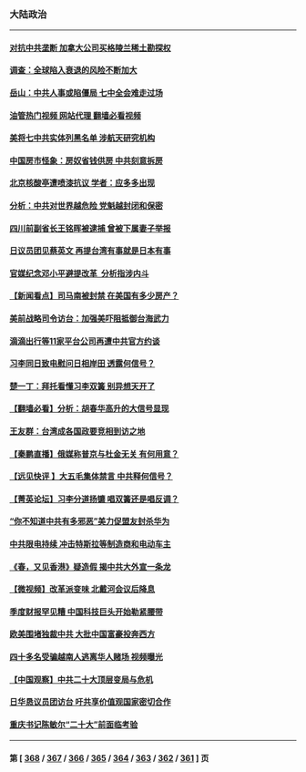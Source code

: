 ### 大陆政治
---
#### [对抗中共垄断 加拿大公司买格陵兰稀土勘探权](../../pages/ncid277/n13808491.md?08240445) 
#### [调查：全球陷入衰退的风险不断加大](../../pages/ncid277/n13808549.md?08240445) 
#### [岳山：中共人事或陷僵局 七中全会难走过场](../../pages/ncid277/n13808465.md?08240445) 
#### [油管热门视频 网站代理 翻墙必看视频](http://209.222.30.114:81/youtube.html?08240445)
#### [美将七中共实体列黑名单 涉航天研究机构](../../pages/ncid277/n13808533.md?08240445) 
#### [中国房市怪象：房奴省钱供房 中共刻意拆房](../../pages/ncid277/n13808524.md?08240445) 
#### [北京核酸亭遭喷漆抗议 学者：应多多出现](../../pages/ncid277/n13808352.md?08240445) 
#### [分析：中共对世界越危险 党魁越封闭和保密](../../pages/ncid277/n13807964.md?08240445) 
#### [四川前副省长王铭晖被逮捕 曾被下属妻子举报](../../pages/ncid277/n13808400.md?08240445) 
#### [日议员团见蔡英文 再提台湾有事就是日本有事](../../pages/ncid277/n13808307.md?08240445) 
#### [官媒纪念邓小平避提改革  分析指涉内斗](../../pages/ncid277/n13808255.md?08240445) 
#### [【新闻看点】司马南被封禁 在美国有多少房产？](../../pages/ncid277/n13807882.md?08240445) 
#### [美前战略司令访台：加强美吓阻抵御台海武力](../../pages/ncid277/n13808240.md?08240445) 
#### [滴滴出行等11家平台公司再遭中共官方约谈](../../pages/ncid277/n13808179.md?08240445) 
#### [习李同日致电慰问日相岸田 透露何信号？](../../pages/ncid277/n13807974.md?08240445) 
#### [楚一丁：拜托看懂习李双簧 别异想天开了](../../pages/ncid277/n13808170.md?08240445) 
#### [【翻墙必看】分析：胡春华高升的大信号显现](../../pages/ncid277/n13808142.md?08240445) 
#### [王友群：台湾成各国政要竞相到访之地](../../pages/ncid277/n13807989.md?08240445) 
#### [【秦鹏直播】俄媒称普京与杜金无关 有何用意？](../../pages/ncid277/n13807973.md?08240445) 
#### [【远见快评 】大五毛集体禁言 中共释何信号？](../../pages/ncid277/n13807969.md?08240445) 
#### [【菁英论坛】习李分道扬镳 唱双簧还是唱反调？](../../pages/ncid277/n13807948.md?08240445) 
#### [“你不知道中共有多邪恶”美力促盟友封杀华为](../../pages/ncid277/n13807923.md?08240445) 
#### [中共限电持续 冲击特斯拉等制造商和电动车主](../../pages/ncid277/n13807864.md?08240445) 
#### [《春，又见香港》疑造假 揭中共大外宣一条龙](../../pages/ncid277/n13807803.md?08240445) 
#### [【微视频】改革派变味 北戴河会议后降息](../../pages/ncid277/n13807743.md?08240445) 
#### [季度财报罕见糟 中国科技巨头开始勒紧腰带](../../pages/ncid277/n13807769.md?08240445) 
#### [欧美围堵独裁中共 大批中国富豪投奔西方](../../pages/ncid277/n13807782.md?08240445) 
#### [四十多名受骗越南人逃离华人赌场 视频曝光](../../pages/ncid277/n13807700.md?08240445) 
#### [【中国观察】中共二十大顶层变局与危机](../../pages/ncid277/n13807625.md?08240445) 
#### [日华恳议员团访台 吁共享价值观国家密切合作](../../pages/ncid277/n13807645.md?08240445) 
#### [重庆书记陈敏尔“二十大”前面临考验](../../pages/ncid277/n13807462.md?08240445) 

---
#### 第 [ [368](./368.md?08240445) / [367](./367.md?08240445) / [366](./366.md?08240445) / [365](./365.md?08240445) / [364](./364.md?08240445) / [363](./363.md?08240445) / [362](./362.md?08240445) / [361](./361.md?08240445) ] 页
